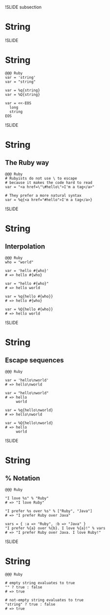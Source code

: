 !SLIDE subsection
# String


!SLIDE
# String

    @@@ Ruby
    var = 'string'
    var = "string"
    
    var = %q{string}
    var = %Q{string}
    
    var = <<-EOS
      long
      string
    EOS


!SLIDE
# String
## The Ruby way

    @@@ Ruby
    # Rubyists do not use \ to escape
    # because it makes the code hard to read
    var = "<a href=\"\#hello\">I'm a tag</a>"
    
    # They prefer a more natural syntax
    var = %q{<a href="#hello">I'm a tag</a>}


!SLIDE
# String
## Interpolation

    @@@ Ruby
    who = "world"
    
    var = 'hello #{who}'
    # => hello #{who}
    
    var = "hello #{who}"
    # => hello world
    
    var = %q{hello #{who}}
    # => hello #{who}
    
    var = %Q{hello #{who}}
    # => hello world


!SLIDE
# String
## Escape sequences

    @@@ Ruby
    
    var = 'hello\nworld'
    # => hello\nworld
    
    var = "hello\nworld"
    # => hello
         world
    
    var = %q{hello\nworld}
    # => hello\nworld
    
    var = %Q{hello\nworld}
    # => hello
         world


!SLIDE
# String
## % Notation

    @@@ Ruby
    
    "I love %s" % "Ruby"
    # => "I love Ruby"
    
    "I prefer %s over %s" % ["Ruby", "Java"]
    # => "I prefer Ruby over Java"
    
    vars = { :a => "Ruby", :b => "Java" }
    "I prefer %{a} over %{b}. I love %{a}!" % vars
    # => "I prefer Ruby over Java. I love Ruby!"


!SLIDE
# String

    @@@ Ruby

    # empty string evaluates to true
    "" ? true : false
    # => true

    # not-empty string evaluates to true
    "string" ? true : false
    # => true
